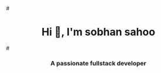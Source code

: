 #<h1 align="center">Hi 👋, I'm sobhan sahoo</h1>
#<h3 align="center">A passionate fullstack developer</h3>


